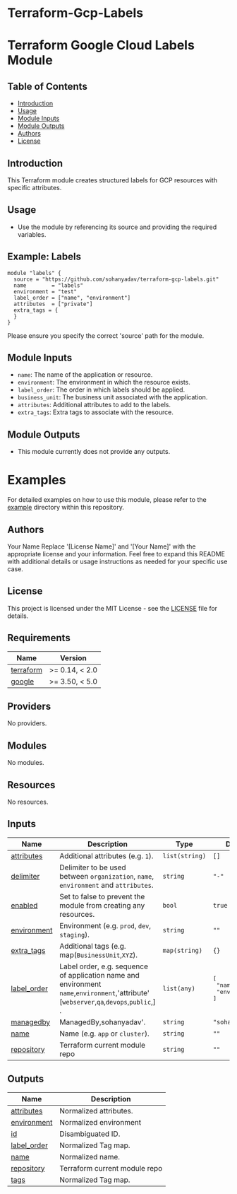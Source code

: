 # Terraform-Gcp-Labels
# Terraform Google Cloud Labels Module

## Table of Contents
- [Introduction](#introduction)
- [Usage](#usage)
- [Module Inputs](#module-inputs)
- [Module Outputs](#module-outputs)
- [Authors](#authors)
- [License](#license)

## Introduction
This Terraform module creates structured labels for GCP resources with specific attributes.

## Usage

- Use the module by referencing its source and providing the required variables.
## Example: Labels
```hcl
module "labels" {
  source = "https://github.com/sohanyadav/terraform-gcp-labels.git"
  name        = "labels"
  environment = "test"
  label_order = ["name", "environment"]
  attributes  = ["private"]
  extra_tags = {
  }
}
```
Please ensure you specify the correct 'source' path for the module.

## Module Inputs

- `name`: The name of the application or resource.
- `environment`: The environment in which the resource exists.
- `label_order`: The order in which labels should be applied.
- `business_unit`: The business unit associated with the application.
- `attributes`: Additional attributes to add to the labels.
- `extra_tags`: Extra tags to associate with the resource.

## Module Outputs
- This module currently does not provide any outputs.

# Examples
For detailed examples on how to use this module, please refer to the [example](https://github.com/sohanyadav/terraform-gcp-labels/tree/master/_example) directory within this repository.

## Authors
Your Name
Replace '[License Name]' and '[Your Name]' with the appropriate license and your information. Feel free to expand this README with additional details or usage instructions as needed for your specific use case.

## License
This project is licensed under the MIT License - see the [LICENSE](https://github.com/sohanyadav/terraform-gcp-labels/blob/master/LICENSE) file for details.



<!-- BEGIN_TF_DOCS -->
## Requirements

| Name | Version |
|------|---------|
| <a name="requirement_terraform"></a> [terraform](#requirement\_terraform) | >= 0.14, < 2.0 |
| <a name="requirement_google"></a> [google](#requirement\_google) | >= 3.50, < 5.0 |

## Providers

No providers.

## Modules

No modules.

## Resources

No resources.

## Inputs

| Name | Description                                                                                                                             | Type | Default                                           | Required |
|------|-----------------------------------------------------------------------------------------------------------------------------------------|------|---------------------------------------------------|:--------:|
| <a name="input_attributes"></a> [attributes](#input\_attributes) | Additional attributes (e.g. `1`).                                                                                                       | `list(string)` | `[]`                                              | no |
| <a name="input_delimiter"></a> [delimiter](#input\_delimiter) | Delimiter to be used between `organization`, `name`, `environment` and `attributes`.                                                    | `string` | `"-"`                                             | no |
| <a name="input_enabled"></a> [enabled](#input\_enabled) | Set to false to prevent the module from creating any resources.                                                                         | `bool` | `true`                                            | no |
| <a name="input_environment"></a> [environment](#input\_environment) | Environment (e.g. `prod`, `dev`, `staging`).                                                                                            | `string` | `""`                                              | no |
| <a name="input_extra_tags"></a> [extra\_tags](#input\_extra\_tags) | Additional tags (e.g. map(`BusinessUnit`,`XYZ`).                                                                                        | `map(string)` | `{}`                                              | no |
| <a name="input_label_order"></a> [label\_order](#input\_label\_order) | Label order, e.g. sequence of application name and environment `name`,`environment`,'attribute' [`webserver`,`qa`,`devops`,`public`,] . | `list(any)` | <pre>[<br>  "name",<br>  "environment"<br>]</pre> | no |
| <a name="input_managedby"></a> [managedby](#input\_managedby) | ManagedBy,sohanyadav'.                                                                                                                  | `string` | `"sohanyadav'."`                                  | no |
| <a name="input_name"></a> [name](#input\_name) | Name  (e.g. `app` or `cluster`).                                                                                                        | `string` | `""`                                              | no |
| <a name="input_repository"></a> [repository](#input\_repository) | Terraform current module repo                                                                                                           | `string` | `""`                                              | no |

## Outputs

| Name | Description |
|------|-------------|
| <a name="output_attributes"></a> [attributes](#output\_attributes) | Normalized attributes. |
| <a name="output_environment"></a> [environment](#output\_environment) | Normalized environment |
| <a name="output_id"></a> [id](#output\_id) | Disambiguated ID. |
| <a name="output_label_order"></a> [label\_order](#output\_label\_order) | Normalized Tag map. |
| <a name="output_name"></a> [name](#output\_name) | Normalized name. |
| <a name="output_repository"></a> [repository](#output\_repository) | Terraform current module repo |
| <a name="output_tags"></a> [tags](#output\_tags) | Normalized Tag map. |
<!-- END_TF_DOCS -->